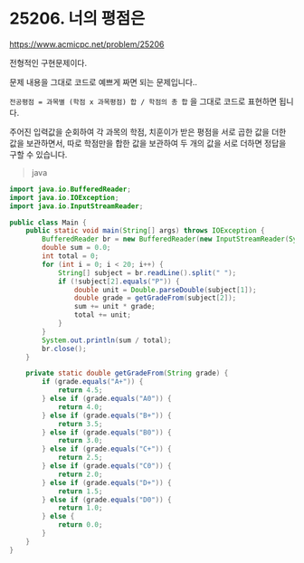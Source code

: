 # 25206. 너의 평점은

https://www.acmicpc.net/problem/25206

전형적인 구현문제이다.

문제 내용을 그대로 코드로 예쁘게 짜면 되는 문제입니다..

`전공평점 = 과목별 (학점 x 과목평점) 합 / 학점의 총 합` 을 그대로 코드로 표현하면 됩니다.

주어진 입력값을 순회하여 각 과목의 학점, 치훈이가 받은 평점을 서로 곱한 값을 더한 값을 보관하면서, 따로 학점만을 합한 값을 보관하여 두 개의 값을 서로 더하면 정답을 구할 수 있습니다.

> java

```java
import java.io.BufferedReader;
import java.io.IOException;
import java.io.InputStreamReader;

public class Main {
    public static void main(String[] args) throws IOException {
        BufferedReader br = new BufferedReader(new InputStreamReader(System.in));
        double sum = 0.0;
        int total = 0;
        for (int i = 0; i < 20; i++) {
            String[] subject = br.readLine().split(" ");
            if (!subject[2].equals("P")) {
                double unit = Double.parseDouble(subject[1]);
                double grade = getGradeFrom(subject[2]);
                sum += unit * grade;
                total += unit;
            }
        }
        System.out.println(sum / total);
        br.close();
    }

    private static double getGradeFrom(String grade) {
        if (grade.equals("A+")) {
            return 4.5;
        } else if (grade.equals("A0")) {
            return 4.0;
        } else if (grade.equals("B+")) {
            return 3.5;
        } else if (grade.equals("B0")) {
            return 3.0;
        } else if (grade.equals("C+")) {
            return 2.5;
        } else if (grade.equals("C0")) {
            return 2.0;
        } else if (grade.equals("D+")) {
            return 1.5;
        } else if (grade.equals("D0")) {
            return 1.0;
        } else {
            return 0.0;
        }
    }
}
```

